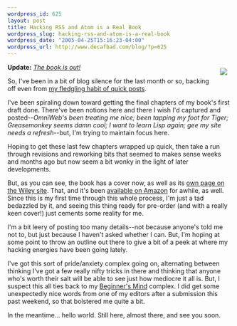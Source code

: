 ```yaml
--- 
wordpress_id: 625
layout: post
title: Hacking RSS and Atom is a Real Book
wordpress_slug: hacking-rss-and-atom-is-a-real-book
wordpress_date: "2005-04-25T15:16:23-04:00"
wordpress_url: http://www.decafbad.com/blog/?p=625
---
```

[<img src="http://media.wiley.com/product_data/coverImage/82/07645975/0764597582.jpg" align="right" style="margin:10px;" border="0" />][wbook]
<b>Update:</b> [<i>The book is out!</i>](http://decafbad.com/blog/2005/09/13/hacking-rss-and-atom-is-out)

So, I've been in a bit of blog silence for the last month or so, backing off even from [my fledgling habit of quick posts][quick].  

I've been spiraling down toward getting the final chapters of my book's first draft done.  There've been notions here and there I wish I'd captured and posted--*OmniWeb's been treating me nice; been tapping my foot for Tiger; Greasemonkey seems damn cool; I want to learn Lisp again; gee my site needs a refresh*--but, I'm trying to maintain focus here.

Hoping to get these last few chapters wrapped up quick, then take a run through revisions and reworking bits that seemed to makes sense weeks and months ago but now seem a bit wonky in the light of later developments.

But, as you can see, the book has a cover now, as well as its [own page on the Wiley site][wbook].  That, and it's been [available on Amazon][abook] for awhile, as well.  Since this is my first time through this whole process, I'm just a tad bedazzled by it, and seeing this thing ready for pre-order (and with a really keen cover!) just cements some reality for me.

I'm a bit leery of posting too many details--not because anyone's told me not to, but just because I haven't asked whether I can.  But, I'm hoping at some point to throw an outline out there to give a bit of a peek at where my hacking energies have been going lately.  

I've got this sort of pride/anxiety complex going on, alternating between thinking I've got a few really nifty tricks in there and thinking that anyone who's worth their salt will be able to see just how mediocre it all is.  But, I suspect this all ties back to my [Beginner's Mind][bmind] complex.  I did get some unexpectedly nice words from one of my editors after a submission this past weekend, so that bolstered me quite a bit.

In the meantime...  hello world.  Still here, almost there, and see you soon.

[abook]: http://www.amazon.com/exec/obidos/tg/detail/-/0764597582/0xdecafbad-20
[wbook]: http://www.wiley.com/WileyCDA/WileyTitle/productCd-0764597582.html
[quick]: http://www.decafbad.com/blog/2005/02/19/writing_no_things_of_epic_import
[bmind]: http://www.decafbad.com/blog/2005/01/07/beginners_mind_versus_teachers_mind
